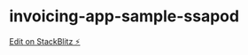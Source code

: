 # invoicing-app-sample-ssapod

[Edit on StackBlitz ⚡️](https://stackblitz.com/edit/invoicing-app-sample-ssapod)